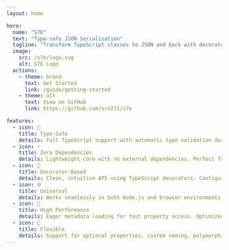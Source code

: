 ```yaml
---
layout: home

hero:
  name: "S7E"
  text: "Type-safe JSON Serialization"
  tagline: "Transform TypeScript classes to JSON and back with decorators, type validation and zero dependencies."
  image:
    src: /s7e/logo.svg
    alt: S7E Logo
  actions:
    - theme: brand
      text: Get Started
      link: /guide/getting-started
    - theme: alt
      text: View on GitHub
      link: https://github.com/srn271/s7e

features:
  - icon: 🎯
    title: Type-Safe
    details: Full TypeScript support with automatic type validation during deserialization. Catch type mismatches at runtime.
  - icon: ⚡
    title: Zero Dependencies
    details: Lightweight core with no external dependencies. Perfect for projects that value minimal bundle size.
  - icon: 🔧
    title: Decorator-Based
    details: Clean, intuitive API using TypeScript decorators. Configure serialization behavior with simple annotations.
  - icon: 🌐
    title: Universal
    details: Works seamlessly in both Node.js and browser environments. One library for all your JavaScript runtimes.
  - icon: 🚀
    title: High Performance
    details: Eager metadata loading for fast property access. Optimized for production use with minimal overhead.
  - icon: 🎨
    title: Flexible
    details: Support for optional properties, custom naming, polymorphic serialization, and complex nested objects.
---
```


